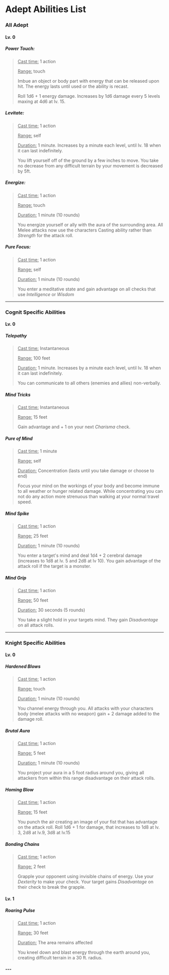 # Adept Abilities List 

### All Adept

#### Lv. 0

##### Power Touch: 

> <u>Cast time:</u> 1 action
>
> <u>Range:</u> touch
>
> Imbue an object or body part with energy that can be released upon hit. The energy lasts until used or the ability is recast. 
>
> Roll 1d6 + 1 energy damage. Increases by 1d6 damage every 5 levels maxing at 4d6 at lv. 15.

##### Levitate:

> <u>Cast time:</u> 1 action
>
> <u>Range:</u> self
>
> <u>Duration:</u> 1 minute. Increases by a minute each level, until lv. 18 when it can last indefinitely.
>
> You lift yourself off of the ground by a few inches to move. You take no decrease from any difficult terrain by your movement is decreased by 5ft.

##### Energize:

><u>Cast time:</u> 1 action
>
><u>Range:</u> touch
>
><u>Duration:</u> 1 minute (10 rounds)
>
>You energize yourself or ally with the aura of the surrounding area. All Melee attacks now use the characters Casting ability rather than *Strength* for the attack roll.

##### Pure Focus:

> <u>Cast time:</u> 1 action
>
> <u>Range:</u> self
>
> <u>Duration:</u> 1 minute (10 rounds)
>
> You enter a meditative state and gain advantage on all checks that use *Intelligence* or *Wisdom*

---

### Cognit Specific Abilities

#### Lv. 0

##### Telepathy

> <u>Cast time:</u> Instantaneous
>
> <u>Range:</u> 100 feet
>
> <u>Duration:</u> 1 minute. Increases by a minute each level, until lv. 18 when it can last indefinitely.
>
> You can communicate to all others (enemies and allies) non-verbally.

##### Mind Tricks

> <u>Cast time:</u> Instantaneous
>
> <u>Range:</u> 15 feet
>
> Gain advantage and + 1 on your next *Charisma* check.

##### Pure of Mind

> <u>Cast time:</u> 1 minute
>
> <u>Range:</u> self
>
> <u>Duration:</u> Concentration (lasts until you take damage or choose to end)
>
> Focus your mind on the workings of your body and become immune to all weather or hunger related damage. While concentrating you can not do any action more strenuous than walking at your normal travel speed.

##### Mind Spike

> <u>Cast time:</u> 1 action
>
> <u>Range:</u> 25 feet
>
> <u>Duration:</u> 1 minute (10 rounds)
>
> You enter a target's mind and deal 1d4 + 2 cerebral damage (increases to 1d8 at lv. 5 and 2d8 at lv 10). You gain advantage of the attack roll if the target is a monster.

##### Mind Grip

> <u>Cast time:</u> 1 action
>
> <u>Range:</u> 50 feet
>
> <u>Duration:</u> 30 seconds (5 rounds)
>
> You take a slight hold in your targets mind. They gain *Disadvantage* on all attack rolls.

---

### Knight Specific Abilities

#### Lv. 0

##### Hardened Blows

> <u>Cast time:</u> 1 action
>
> <u>Range:</u> touch
>
> <u>Duration:</u> 1 minute (10 rounds)
>
> You channel energy through you. All attacks with your characters body (melee attacks with no weapon) gain + 2 damage added to the damage roll.

##### Brutal Aura

><u>Cast time:</u> 1 action
>
><u>Range:</u> 5 feet
>
><u>Duration:</u> 1 minute (10 rounds)
>
>You project your aura in a 5 foot radius around you, giving all attackers from within this range disadvantage on their attack rolls.

##### Homing Blow

> <u>Cast time:</u> 1 action
>
> <u>Range:</u> 15 feet
>
> You punch the air creating an image of your fist that has advantage on the attack roll. Roll 1d6 + 1 for damage, that increases to 1d8 at lv. 3, 2d8 at lv.9, 3d8 at lv.15

##### Bonding Chains

> <u>Cast time:</u> 1 action
>
> <u>Range:</u> 2 feet
>
> Grapple your opponent using invisible chains of energy. Use your *Dexterity* to make your check. Your target gains *Disadvantage* on their check to break the grapple.

#### Lv. 1

##### Roaring Pulse

> <u>Cast time:</u> 1 action
>
> <u>Range:</u> 30 feet
>
> <u>Duration:</u> The area remains affected
>
> You kneel down and blast energy through the earth around you, creating difficult terrain in a 30 ft. radius.

##### ---